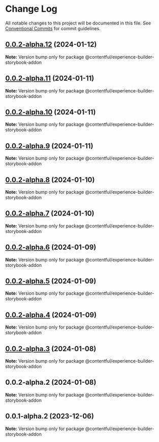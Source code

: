 # Change Log

All notable changes to this project will be documented in this file.
See [Conventional Commits](https://conventionalcommits.org) for commit guidelines.

## [0.0.2-alpha.12](https://github.com/contentful/experience-builder-storybook/compare/@contentful/experience-builder-storybook-addon@0.0.2-alpha.11...@contentful/experience-builder-storybook-addon@0.0.2-alpha.12) (2024-01-12)

**Note:** Version bump only for package @contentful/experience-builder-storybook-addon

## [0.0.2-alpha.11](https://github.com/contentful/experience-builder-storybook/compare/@contentful/experience-builder-storybook-addon@0.0.2-alpha.10...@contentful/experience-builder-storybook-addon@0.0.2-alpha.11) (2024-01-11)

**Note:** Version bump only for package @contentful/experience-builder-storybook-addon

## [0.0.2-alpha.10](https://github.com/contentful/experience-builder-storybook/compare/@contentful/experience-builder-storybook-addon@0.0.2-alpha.9...@contentful/experience-builder-storybook-addon@0.0.2-alpha.10) (2024-01-11)

**Note:** Version bump only for package @contentful/experience-builder-storybook-addon

## [0.0.2-alpha.9](https://github.com/contentful/experience-builder-storybook/compare/@contentful/experience-builder-storybook-addon@0.0.2-alpha.8...@contentful/experience-builder-storybook-addon@0.0.2-alpha.9) (2024-01-11)

**Note:** Version bump only for package @contentful/experience-builder-storybook-addon

## [0.0.2-alpha.8](https://github.com/contentful/experience-builder-storybook/compare/@contentful/experience-builder-storybook-addon@0.0.2-alpha.7...@contentful/experience-builder-storybook-addon@0.0.2-alpha.8) (2024-01-10)

**Note:** Version bump only for package @contentful/experience-builder-storybook-addon

## [0.0.2-alpha.7](https://github.com/contentful/experience-builder-storybook/compare/@contentful/experience-builder-storybook-addon@0.0.2-alpha.6...@contentful/experience-builder-storybook-addon@0.0.2-alpha.7) (2024-01-10)

**Note:** Version bump only for package @contentful/experience-builder-storybook-addon

## [0.0.2-alpha.6](https://github.com/contentful/experience-builder-storybook/compare/@contentful/experience-builder-storybook-addon@0.0.2-alpha.5...@contentful/experience-builder-storybook-addon@0.0.2-alpha.6) (2024-01-09)

**Note:** Version bump only for package @contentful/experience-builder-storybook-addon

## [0.0.2-alpha.5](https://github.com/contentful/experience-builder-storybook/compare/@contentful/experience-builder-storybook-addon@0.0.2-alpha.4...@contentful/experience-builder-storybook-addon@0.0.2-alpha.5) (2024-01-09)

**Note:** Version bump only for package @contentful/experience-builder-storybook-addon

## [0.0.2-alpha.4](https://github.com/contentful/experience-builder-storybook/compare/@contentful/experience-builder-storybook-addon@0.0.2-alpha.3...@contentful/experience-builder-storybook-addon@0.0.2-alpha.4) (2024-01-09)

**Note:** Version bump only for package @contentful/experience-builder-storybook-addon

## [0.0.2-alpha.3](https://github.com/contentful/experience-builder-storybook/compare/@contentful/experience-builder-storybook-addon@0.0.2-alpha.2...@contentful/experience-builder-storybook-addon@0.0.2-alpha.3) (2024-01-08)

**Note:** Version bump only for package @contentful/experience-builder-storybook-addon

## 0.0.2-alpha.2 (2024-01-08)

**Note:** Version bump only for package @contentful/experience-builder-storybook-addon

## 0.0.1-alpha.2 (2023-12-06)

**Note:** Version bump only for package @contentful/experience-builder-storybook-addon
